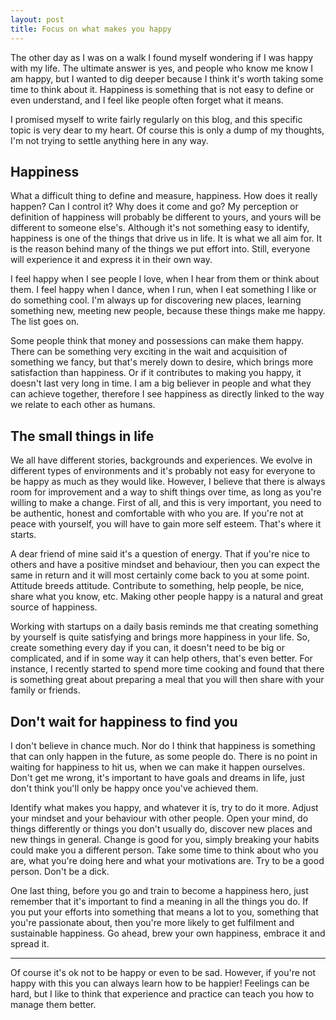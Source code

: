 ```yaml
---
layout: post
title: Focus on what makes you happy
---
```


The other day as I was on a walk I found myself wondering if I was happy with my life. The ultimate
answer is yes, and people who know me know I am happy, but I wanted to dig deeper because I think
it's worth taking some time to think about it. Happiness is something that is not easy to define or
even understand, and I feel like people often forget what it means.

I promised myself to write fairly regularly on this blog, and this specific topic is very dear to my
heart. Of course this is only a dump of my thoughts, I'm not trying to settle anything here in any
way.

## Happiness

What a difficult thing to define and measure, happiness. How does it really happen? Can I control
it? Why does it come and go? My perception or definition of happiness will probably be different to
yours, and yours will be different to someone else's. Although it's not something easy to identify,
happiness is one of the things that drive us in life. It is what we all aim for. It is the reason
behind many of the things we put effort into. Still, everyone will experience it and express it in
their own way.

I feel happy when I see people I love, when I hear from them or think about them. I feel happy when
I dance, when I run, when I eat something I like or do something cool. I'm always up for discovering
new places, learning something new, meeting new people, because these things make me happy. The list
goes on.

Some people think that money and possessions can make them happy. There can be something very
exciting in the wait and acquisition of something we fancy, but that's merely down to desire, which
brings more satisfaction than happiness. Or if it contributes to making you happy, it doesn't last
very long in time. I am a big believer in people and what they can achieve together, therefore I see
happiness as directly linked to the way we relate to each other as humans.

## The small things in life

We all have different stories, backgrounds and experiences. We evolve in different types of
environments and it's probably not easy for everyone to be happy as much as they would like.
However, I believe that there is always room for improvement and a way to shift things over time, as
long as you're willing to make a change. First of all, and this is very important, you need to be
authentic, honest and comfortable with who you are. If you're not at peace with yourself, you will
have to gain more self esteem. That's where it starts.

A dear friend of mine said it's a question of energy. That if you're nice to others and have a
positive mindset and behaviour, then you can expect the same in return and it will most certainly
come back to you at some point. Attitude breeds attitude. Contribute to something, help people, be
nice, share what you know, etc. Making other people happy is a natural and great source of
happiness.

Working with startups on a daily basis reminds me that creating something by yourself is quite
satisfying and brings more happiness in your life. So, create something every day if you can, it
doesn't need to be big or complicated, and if in some way it can help others, that's even better.
For instance, I recently started to spend more time cooking and found that there is something great
about preparing a meal that you will then share with your family or friends.

## Don't wait for happiness to find you

I don't believe in chance much. Nor do I think that happiness is something that can only happen in
the future, as some people do. There is no point in waiting for happiness to hit us, when we can
make it happen ourselves. Don't get me wrong, it's important to have goals and dreams in life, just
don't think you'll only be happy once you've achieved them.

Identify what makes you happy, and whatever it is, try to do it more. Adjust your mindset and your
behaviour with other people. Open your mind, do things differently or things you don't usually do,
discover new places and new things in general. Change is good for you, simply breaking your habits
could make you a different person. Take some time to think about who you are, what you're doing here
and what your motivations are. Try to be a good person. Don't be a dick.

One last thing, before you go and train to become a happiness hero, just remember that it's
important to find a meaning in all the things you do. If you put your efforts into something that
means a lot to you, something that you're passionate about, then you're more likely to get
fulfilment and sustainable happiness. Go ahead, brew your own happiness, embrace it and spread it.

* * *

Of course it's ok not to be happy or even to be sad. However, if you're not happy with this you can
always learn how to be happier! Feelings can be hard, but I like to think that experience and
practice can teach you how to manage them better.
